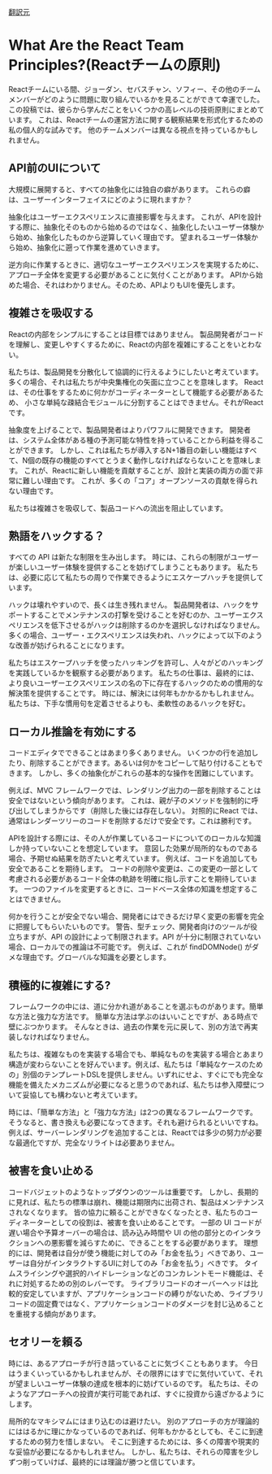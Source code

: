 [翻訳元](https://overreacted.io/what-are-the-react-team-principles/)

# What Are the React Team Principles?(Reactチームの原則)

Reactチームにいる間、ジョーダン、セバスチャン、ソフィー、その他のチームメンバーがどのように問題に取り組んでいるかを見ることができて幸運でした。
この投稿では、彼らから学んだことをいくつかの高レベルの技術原則にまとめています。
これは、Reactチームの運営方法に関する観察結果を形式化するための私の個人的な試みです。
他のチームメンバーは異なる視点を持っているかもしれません。

## API前のUIについて

大規模に展開すると、すべての抽象化には独自の癖があります。
これらの癖は、ユーザーインターフェイスにどのように現れますか？

抽象化はユーザーエクスペリエンスに直接影響を与えます。
これが、APIを設計する際に、抽象化そのものから始めるのではなく、抽象化したいユーザー体験から始め、抽象化したものから逆算していく理由です。
望まれるユーザー体験から始め、抽象化に遡って作業を進めていきます。

逆方向に作業するときに、適切なユーザーエクスペリエンスを実現するために、アプローチ全体を変更する必要があることに気付くことがあります。
 APIから始めた場合、それはわかりません。そのため、APIよりもUIを優先します。
 
## 複雑さを吸収する
 
Reactの内部をシンプルにすることは目標ではありません。
製品開発者がコードを理解し、変更しやすくするために、Reactの内部を複雑にすることをいとわない。 

私たちは、製品開発を分散化して協調的に行えるようにしたいと考えています。
多くの場合、それは私たちが中央集権化の矢面に立つことを意味します。
Reactは、その仕事をするために何かがコーディネーターとして機能する必要があるため、
小さな単純な疎結合モジュールに分割することはできません。それがReactです。

抽象度を上げることで、製品開発者はよりパワフルに開発できます。
開発者は、システム全体がある種の予測可能な特性を持っていることから利益を得ることができます。
しかし、これは私たちが導入するN+1番目の新しい機能はすべて、N個の既存の機能のすべてとうまく動作しなければならないことを意味します。
これが、Reactに新しい機能を貢献することが、設計と実装の両方の面で非常に難しい理由です。
これが、多くの「コア」オープンソースの貢献を得られない理由です。

私たちは複雑さを吸収して、製品コードへの流出を阻止しています。

## 熟語をハックする？

すべての API は新たな制限を生み出します。
時には、これらの制限がユーザーが楽しいユーザー体験を提供することを妨げてしまうこともあります。
私たちは、必要に応じて私たちの周りで作業できるようにエスケープハッチを提供しています。

ハックは壊れやすいので、長くは生き残れません。
製品開発者は、ハックをサポートすることでメンテナンスの打撃を受けることを好むのか、ユーザーエクスペリエンスを低下させるがハックは削除するのかを選択しなければなりません。
多くの場合、ユーザー・エクスペリエンスは失われ、ハックによって以下のような改善が妨げられることになります。

私たちはエスケープハッチを使ったハッキングを許可し、人々がどのハッキングを実践しているかを観察する必要があります。
私たちの仕事は、最終的には、より良いユーザーエクスペリエンスの名の下に存在するハックのための慣用的な解決策を提供することです。
時には、解決には何年もかかるかもしれません。私たちは、下手な慣用句を定着させるよりも、柔軟性のあるハックを好む。

## ローカル推論を有効にする

コードエディタでできることはあまり多くありません。
いくつかの行を追加したり、削除することができます。あるいは何かをコピーして貼り付けることもできます。
しかし、多くの抽象化がこれらの基本的な操作を困難にしています。

例えば、MVC フレームワークでは、レンダリング出力の一部を削除することは安全ではないという傾向があります。
これは、親が子のメソッドを強制的に呼び出してしまうからです（削除した後には存在しない）。
対照的にReact では、通常はレンダーツリーのコードを削除するだけで安全です。これは勝利です。

APIを設計する際には、その人が作業しているコードについてのローカルな知識しか持っていないことを想定しています。
意図した効果が局所的なものである場合、予期せぬ結果を防ぎたいと考えています。
例えば、コードを追加しても安全であることを期待します。
コードの削除や変更は、この変更の一部として考慮される必要があるコード全体の軌跡を明確に指し示すことを期待しています。
一つのファイルを変更するときに、コードベース全体の知識を想定することはできません。

何かを行うことが安全でない場合、開発者にはできるだけ早く変更の影響を完全に把握してもらいたいものです。
警告、型チェック、開発者向けのツールが役立ちますが、API の設計によって制限されます。API が十分に制限されていない場合、ローカルでの推論は不可能です。
例えば、これが findDOMNode() がダメな理由です。グローバルな知識を必要とします。

## 積極的に複雑にする?

フレームワークの中には、道に分かれ道があることを選ぶものがあります。簡単な方法と強力な方法です。
簡単な方法は学ぶのはいいことですが、ある時点で壁にぶつかります。
そんなときは、過去の作業を元に戻して、別の方法で再実装しなければなりません。

私たちは、複雑なものを実装する場合でも、単純なものを実装する場合とあまり構造が変わらないことを好んでいます。例えば、私たちは「単純なケースのための」別個のテンプレートDSLを提供しません。いずれにせよ、すぐにでも完全な機能を備えたメカニズムが必要になると思うのであれば、私たちは参入障壁について妥協しても構わないと考えています。

時には、「簡単な方法」と「強力な方法」は2つの異なるフレームワークです。
そうなると、書き換えも必要になってきます。それも避けられるといいですね。
例えば、サーバーレンダリングを追加することは、Reactでは多少の努力が必要な最適化ですが、完全なリライトは必要ありません。

## 被害を食い止める

コードバジェットのようなトップダウンのツールは重要です。
しかし、長期的に見れば、私たちの標準は崩れ、機能は期限内に出荷され、製品はメンテナンスされなくなります。
皆の協力に頼ることができなくなったとき、私たちのコーディネーターとしての役割は、被害を食い止めることです。
一部の UI コードが遅い場合や予算オーバーの場合は、読み込み時間や UI の他の部分とのインタラクションへの悪影響を減らすために、できることをする必要があります。
理想的には、開発者は自分が使う機能に対してのみ「お金を払う」べきであり、ユーザーは自分がインタラクトするUIに対してのみ「お金を払う」べきです。
タイムスライシングや選択的ハイドレーションなどのコンカレントモード機能は、それに対処するための別のレバーです。
ライブラリコードのオーバーヘッドは比較的安定していますが、アプリケーションコードの縛りがないため、ライブラリコードの固定費ではなく、アプリケーションコードのダメージを封じ込めることを重視する傾向があります。

## セオリーを頼る

時には、あるアプローチが行き詰っていることに気づくこともあります。
今日はうまくいっているかもしれませんが、その限界にはすでに気付いていて、それが望ましいユーザー体験の達成を根本的に妨げているのです。
私たちは、そのようなアプローチへの投資が実行可能であれば、すぐに投資から遠ざかるようにします。

局所的なマキシマムにはまり込むのは避けたい。
別のアプローチの方が理論的にははるかに理にかなっているのであれば、何年もかかるとしても、そこに到達するための努力を惜しまない。
そこに到達するためには、多くの障害や現実的な妥協が必要になるかもしれません。
しかし、私たちは、それらの障害を少しずつ削っていけば、最終的には理論が勝つと信じています。